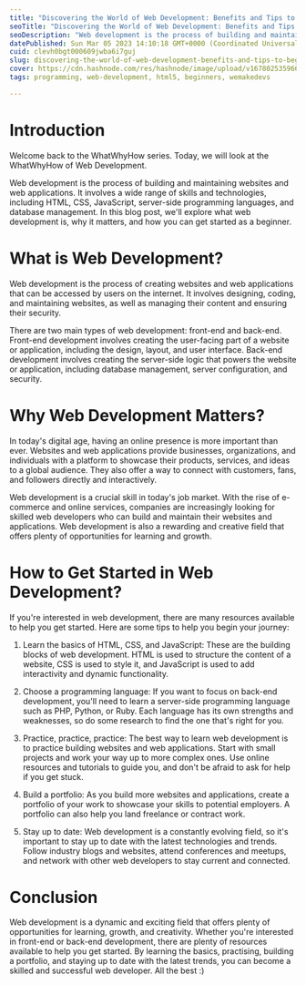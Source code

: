 ```yaml
---
title: "Discovering the World of Web Development: Benefits and Tips to Begin"
seoTitle: "Discovering the World of Web Development: Benefits and Tips to Begin"
seoDescription: "Web development is the process of building and maintaining websites and web applications. It involves a wide range of skills and technologies, including"
datePublished: Sun Mar 05 2023 14:10:18 GMT+0000 (Coordinated Universal Time)
cuid: clevh0bgt000609jwba6i7guj
slug: discovering-the-world-of-web-development-benefits-and-tips-to-begin
cover: https://cdn.hashnode.com/res/hashnode/image/upload/v1678025359660/37258ff8-597d-48ef-a51e-d390ba4f58cf.png
tags: programming, web-development, html5, beginners, wemakedevs

---
```


# Introduction

Welcome back to the WhatWhyHow series. Today, we will look at the WhatWhyHow of Web Development.

Web development is the process of building and maintaining websites and web applications. It involves a wide range of skills and technologies, including HTML, CSS, JavaScript, server-side programming languages, and database management. In this blog post, we'll explore what web development is, why it matters, and how you can get started as a beginner.

# What is Web Development?

Web development is the process of creating websites and web applications that can be accessed by users on the internet. It involves designing, coding, and maintaining websites, as well as managing their content and ensuring their security.

There are two main types of web development: front-end and back-end. Front-end development involves creating the user-facing part of a website or application, including the design, layout, and user interface. Back-end development involves creating the server-side logic that powers the website or application, including database management, server configuration, and security.

# Why Web Development Matters?

In today's digital age, having an online presence is more important than ever. Websites and web applications provide businesses, organizations, and individuals with a platform to showcase their products, services, and ideas to a global audience. They also offer a way to connect with customers, fans, and followers directly and interactively.

Web development is a crucial skill in today's job market. With the rise of e-commerce and online services, companies are increasingly looking for skilled web developers who can build and maintain their websites and applications. Web development is also a rewarding and creative field that offers plenty of opportunities for learning and growth.

# How to Get Started in Web Development?

If you're interested in web development, there are many resources available to help you get started. Here are some tips to help you begin your journey:

1. Learn the basics of HTML, CSS, and JavaScript: These are the building blocks of web development. HTML is used to structure the content of a website, CSS is used to style it, and JavaScript is used to add interactivity and dynamic functionality.
    
2. Choose a programming language: If you want to focus on back-end development, you'll need to learn a server-side programming language such as PHP, Python, or Ruby. Each language has its own strengths and weaknesses, so do some research to find the one that's right for you.
    
3. Practice, practice, practice: The best way to learn web development is to practice building websites and web applications. Start with small projects and work your way up to more complex ones. Use online resources and tutorials to guide you, and don't be afraid to ask for help if you get stuck.
    
4. Build a portfolio: As you build more websites and applications, create a portfolio of your work to showcase your skills to potential employers. A portfolio can also help you land freelance or contract work.
    
5. Stay up to date: Web development is a constantly evolving field, so it's important to stay up to date with the latest technologies and trends. Follow industry blogs and websites, attend conferences and meetups, and network with other web developers to stay current and connected.
    

# Conclusion

Web development is a dynamic and exciting field that offers plenty of opportunities for learning, growth, and creativity. Whether you're interested in front-end or back-end development, there are plenty of resources available to help you get started. By learning the basics, practising, building a portfolio, and staying up to date with the latest trends, you can become a skilled and successful web developer. All the best :)